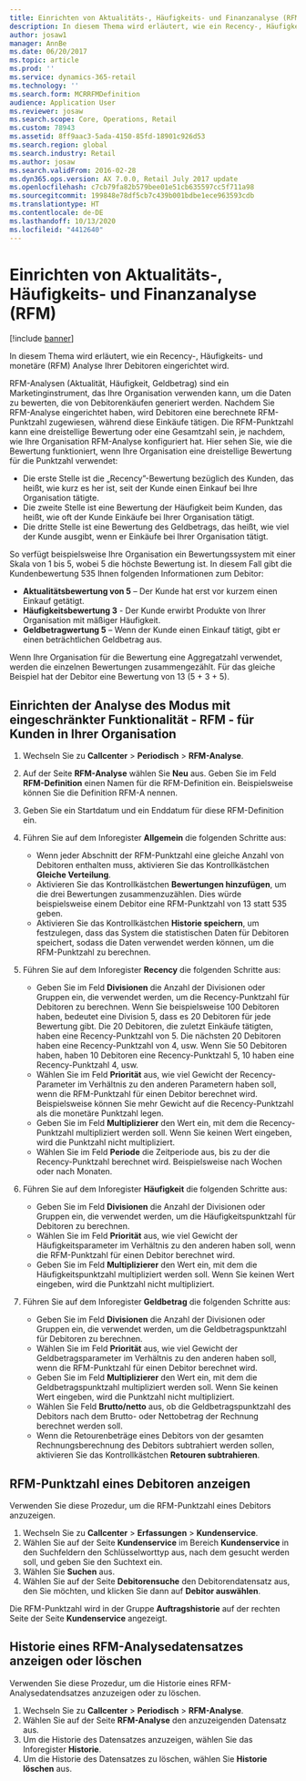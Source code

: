 ```yaml
---
title: Einrichten von Aktualitäts-, Häufigkeits- und Finanzanalyse (RFM)
description: In diesem Thema wird erläutert, wie ein Recency-, Häufigkeits- und monetäre (RFM) Analyse Ihrer Debitoren eingerichtet wird.
author: josaw1
manager: AnnBe
ms.date: 06/20/2017
ms.topic: article
ms.prod: ''
ms.service: dynamics-365-retail
ms.technology: ''
ms.search.form: MCRRFMDefinition
audience: Application User
ms.reviewer: josaw
ms.search.scope: Core, Operations, Retail
ms.custom: 78943
ms.assetid: 8ff9aac3-5ada-4150-85fd-18901c926d53
ms.search.region: global
ms.search.industry: Retail
ms.author: josaw
ms.search.validFrom: 2016-02-28
ms.dyn365.ops.version: AX 7.0.0, Retail July 2017 update
ms.openlocfilehash: c7cb79fa82b579bee01e51cb635597cc5f711a98
ms.sourcegitcommit: 199848e78df5cb7c439b001bdbe1ece963593cdb
ms.translationtype: HT
ms.contentlocale: de-DE
ms.lasthandoff: 10/13/2020
ms.locfileid: "4412640"
---
```

# <a name="set-up-recency-frequency-and-monetary-rfm-analysis"></a>Einrichten von Aktualitäts-, Häufigkeits- und Finanzanalyse (RFM)

[!include [banner](includes/banner.md)]

In diesem Thema wird erläutert, wie ein Recency-, Häufigkeits- und monetäre (RFM) Analyse Ihrer Debitoren eingerichtet wird.

RFM-Analysen (Aktualität, Häufigkeit, Geldbetrag) sind ein Marketinginstrument, das Ihre Organisation verwenden kann, um die Daten zu bewerten, die von Debitorenkäufen generiert werden. Nachdem Sie RFM-Analyse eingerichtet haben, wird Debitoren eine berechnete RFM-Punktzahl zugewiesen, während diese Einkäufe tätigen. Die RFM-Punktzahl kann eine dreistellige Bewertung oder eine Gesamtzahl sein, je nachdem, wie Ihre Organisation RFM-Analyse konfiguriert hat. Hier sehen Sie, wie die Bewertung funktioniert, wenn Ihre Organisation eine dreistellige Bewertung für die Punktzahl verwendet:

- Die erste Stelle ist die „Recency”-Bewertung bezüglich des Kunden, das heißt, wie kurz es her ist, seit der Kunde einen Einkauf bei Ihre Organisation tätigte.
- Die zweite Stelle ist eine Bewertung der Häufigkeit beim Kunden, das heißt, wie oft der Kunde Einkäufe bei Ihrer Organisation tätigt.
- Die dritte Stelle ist eine Bewertung des Geldbetrags, das heißt, wie viel der Kunde ausgibt, wenn er Einkäufe bei Ihrer Organisation tätigt.

So verfügt beispielsweise Ihre Organisation ein Bewertungssystem mit einer Skala von 1 bis 5, wobei 5 die höchste Bewertung ist. In diesem Fall gibt die Kundenbewertung 535 Ihnen folgenden Informationen zum Debitor:

- **Aktualitätsbewertung von 5** – Der Kunde hat erst vor kurzem einen Einkauf getätigt.
- **Häufigkeitsbewertung 3** - Der Kunde erwirbt Produkte von Ihrer Organisation mit mäßiger Häufigkeit.
- **Geldbetragwertung 5** – Wenn der Kunde einen Einkauf tätigt, gibt er einen beträchtlichen Geldbetrag aus.

Wenn Ihre Organisation für die Bewertung eine Aggregatzahl verwendet, werden die einzelnen Bewertungen zusammengezählt. Für das gleiche Beispiel hat der Debitor eine Bewertung von 13 (5 + 3 + 5).

## <a name="set-up-rfm-analysis-for-the-customers-in-your-organization"></a>Einrichten der Analyse des Modus mit eingeschränkter Funktionalität - RFM - für Kunden in Ihrer Organisation

1. Wechseln Sie zu **Callcenter** \> **Periodisch** \> **RFM-Analyse**.
2. Auf der Seite **RFM-Analyse** wählen Sie **Neu** aus. Geben Sie im Feld **RFM-Definition** einen Namen für die RFM-Definition ein. Beispielsweise können Sie die Definition RFM-A nennen.
3. Geben Sie ein Startdatum und ein Enddatum für diese RFM-Definition ein.
4. Führen Sie auf dem Inforegister **Allgemein** die folgenden Schritte aus:

    - Wenn jeder Abschnitt der RFM-Punktzahl eine gleiche Anzahl von Debitoren enthalten muss, aktivieren Sie das Kontrollkästchen **Gleiche Verteilung**.
    - Aktivieren Sie das Kontrollkästchen **Bewertungen hinzufügen**, um die drei Bewertungen zusammenzuzählen. Dies würde beispielsweise einem Debitor eine RFM-Punktzahl von 13 statt 535 geben.
    - Aktivieren Sie das Kontrollkästchen **Historie speichern**, um festzulegen, dass das System die statistischen Daten für Debitoren speichert, sodass die Daten verwendet werden können, um die RFM-Punktzahl zu berechnen.

5. Führen Sie auf dem Inforegister **Recency** die folgenden Schritte aus:

    - Geben Sie im Feld **Divisionen** die Anzahl der Divisionen oder Gruppen ein, die verwendet werden, um die Recency-Punktzahl für Debitoren zu berechnen. Wenn Sie beispielsweise 100 Debitoren haben, bedeutet eine Division 5, dass es 20 Debitoren für jede Bewertung gibt. Die 20 Debitoren, die zuletzt Einkäufe tätigten, haben eine Recency-Punktzahl von 5. Die nächsten 20 Debitoren haben eine Recency-Punktzahl von 4, usw. Wenn Sie 50 Debitoren haben, haben 10 Debitoren eine Recency-Punktzahl 5, 10 haben eine Recency-Punktzahl 4, usw.
    - Wählen Sie im Feld **Priorität** aus, wie viel Gewicht der Recency-Parameter im Verhältnis zu den anderen Parametern haben soll, wenn die RFM-Punktzahl für einen Debitor berechnet wird. Beispielsweise können Sie mehr Gewicht auf die Recency-Punktzahl als die monetäre Punktzahl legen.
    - Geben Sie im Feld **Multiplizierer** den Wert ein, mit dem die Recency-Punktzahl multipliziert werden soll. Wenn Sie keinen Wert eingeben, wird die Punktzahl nicht multipliziert.
    - Wählen Sie im Feld **Periode** die Zeitperiode aus, bis zu der die Recency-Punktzahl berechnet wird. Beispielsweise nach Wochen oder nach Monaten.

6. Führen Sie auf dem Inforegister **Häufigkeit** die folgenden Schritte aus:

    - Geben Sie im Feld **Divisionen** die Anzahl der Divisionen oder Gruppen ein, die verwendet werden, um die Häufigkeitspunktzahl für Debitoren zu berechnen.
    - Wählen Sie im Feld **Priorität** aus, wie viel Gewicht der Häufigkeitsparameter im Verhältnis zu den anderen haben soll, wenn die RFM-Punktzahl für einen Debitor berechnet wird.
    - Geben Sie im Feld **Multiplizierer** den Wert ein, mit dem die Häufigkeitspunktzahl multipliziert werden soll. Wenn Sie keinen Wert eingeben, wird die Punktzahl nicht multipliziert.

7. Führen Sie auf dem Inforegister **Geldbetrag** die folgenden Schritte aus:

    - Geben Sie im Feld **Divisionen** die Anzahl der Divisionen oder Gruppen ein, die verwendet werden, um die Geldbetragspunktzahl für Debitoren zu berechnen.
    - Wählen Sie im Feld **Priorität** aus, wie viel Gewicht der Geldbetragsparameter im Verhältnis zu den anderen haben soll, wenn die RFM-Punktzahl für einen Debitor berechnet wird.
    - Geben Sie im Feld **Multiplizierer** den Wert ein, mit dem die Geldbetragspunktzahl multipliziert werden soll. Wenn Sie keinen Wert eingeben, wird die Punktzahl nicht multipliziert.
    - Wählen Sie Feld **Brutto/netto** aus, ob die Geldbetragspunktzahl des Debitors nach dem Brutto- oder Nettobetrag der Rechnung berechnet werden soll.
    - Wenn die Retourenbeträge eines Debitors von der gesamten Rechnungsberechnung des Debitors subtrahiert werden sollen, aktivieren Sie das Kontrollkästchen **Retouren subtrahieren**.

## <a name="view-a-customers-rfm-score"></a>RFM-Punktzahl eines Debitoren anzeigen

Verwenden Sie diese Prozedur, um die RFM-Punktzahl eines Debitors anzuzeigen.

1. Wechseln Sie zu **Callcenter** \> **Erfassungen** \> **Kundenservice**.
2. Wählen Sie auf der Seite **Kundenservice** im Bereich **Kundenservice** in den Suchfeldern den Schlüsselworttyp aus, nach dem gesucht werden soll, und geben Sie den Suchtext ein.
3. Wählen Sie **Suchen** aus.
4. Wählen Sie auf der Seite **Debitorensuche** den Debitorendatensatz aus, den Sie möchten, und klicken Sie dann auf **Debitor auswählen**.

Die RFM-Punktzahl wird in der Gruppe **Auftragshistorie** auf der rechten Seite der Seite **Kundenservice** angezeigt.

## <a name="view-or-clear-the-history-of-an-rfm-analysis-record"></a>Historie eines RFM-Analysedatensatzes anzeigen oder löschen

Verwenden Sie diese Prozedur, um die Historie eines RFM-Analysedatendsatzes anzuzeigen oder zu löschen.

1. Wechseln Sie zu **Callcenter** \> **Periodisch** \> **RFM-Analyse**.
2. Wählen Sie auf der Seite **RFM-Analyse** den anzuzeigenden Datensatz aus.
3. Um die Historie des Datensatzes anzuzeigen, wählen Sie das Inforegister **Historie**.
4. Um die Historie des Datensatzes zu löschen, wählen Sie **Historie löschen** aus.
